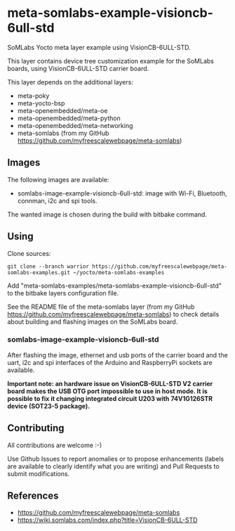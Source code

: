 meta-somlabs-example-visioncb-6ull-std
==

SoMLabs Yocto meta layer example using VisionCB-6ULL-STD.

This layer contains device tree customization example for the SoMLabs boards, using VisionCB-6ULL-STD carrier board.

This layer depends on the additional layers:
* meta-poky
* meta-yocto-bsp
* meta-openembedded/meta-oe
* meta-openembedded/meta-python
* meta-openembedded/meta-networking
* meta-somlabs (from my GitHub https://github.com/myfreescalewebpage/meta-somlabs)


Images
--

The following images are available:
* somlabs-image-example-visioncb-6ull-std: image with Wi-Fi, Bluetooth, connman, i2c and spi tools.

The wanted image is chosen during the build with bitbake command.


Using
--

Clone sources:

	git clone --branch warrior https://github.com/myfreescalewebpage/meta-somlabs-examples.git ~/yocto/meta-somlabs-examples

Add "meta-somlabs-examples/meta-somlabs-example-visioncb-6ull-std" to the bitbake layers configuration file.

See the README file of the meta-somlabs layer (from my GitHub https://github.com/myfreescalewebpage/meta-somlabs) to check details about building and flashing images on the SoMLabs board.

### somlabs-image-example-visioncb-6ull-std

After flashing the image, ethernet and usb ports of the carrier board and the uart, i2c and spi interfaces of the Arduino and RaspberryPi sockets are available.

**Important note: an hardware issue on VisionCB-6ULL-STD V2 carrier board makes the USB OTG port impossible to use in host mode. It is possible to fix it changing integrated circuit U203 with 74V1G126STR device (SOT23-5 package).**


Contributing
--

All contributions are welcome :-)

Use Github Issues to report anomalies or to propose enhancements (labels are available to clearly identify what you are writing) and Pull Requests to submit modifications.


References
--

* https://github.com/myfreescalewebpage/meta-somlabs
* https://wiki.somlabs.com/index.php?title=VisionCB-6ULL-STD

